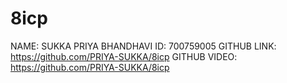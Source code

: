 # 8icp
NAME: SUKKA PRIYA BHANDHAVI
ID: 700759005
GITHUB LINK: https://github.com/PRIYA-SUKKA/8icp
GITHUB VIDEO: https://github.com/PRIYA-SUKKA/8icp
